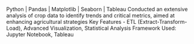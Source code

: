 Python | Pandas | Matplotlib | Seaborn | Tableau
Conducted an extensive analysis of crop data to identify trends and critical metrics, aimed at enhancing agricultural strategies
Key Features - ETL (Extract-Transform-Load), Advanced Visualization, Statistical Analysis
Framework Used: Jupyter Notebook, Tableau
